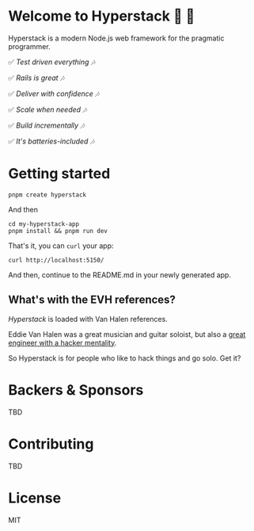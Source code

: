 # Welcome to Hyperstack :metal: :guitar:

Hyperstack is a modern Node.js web framework for the pragmatic programmer.




:white_check_mark: _Test driven everything :notes:_


:white_check_mark:	_Rails is great :notes:_


:white_check_mark:	_Deliver with confidence :notes:_


:white_check_mark:	_Scale when needed :notes:_


:white_check_mark:	_Build incrementally :notes:_


:white_check_mark:	_It's batteries-included :notes:_



# Getting started

```
pnpm create hyperstack
```

And then

```
cd my-hyperstack-app
pnpm install && pnpm run dev
```

That's it, you can `curl` your app:


```
curl http://localhost:5150/
```

And then, continue to the README.md in your newly generated app.

## What's with the EVH references?

_Hyperstack_ is loaded with Van Halen references.

Eddie Van Halen was a great musician and guitar soloist, but also a [great engineer with a hacker mentality](https://www.popularmechanics.com/technology/a15615/how-eddie-van-halen-hacks-a-guitar/). 


So Hyperstack is for people who like to hack things and go solo. Get it?



# Backers & Sponsors

TBD
# Contributing

TBD

# License

MIT

